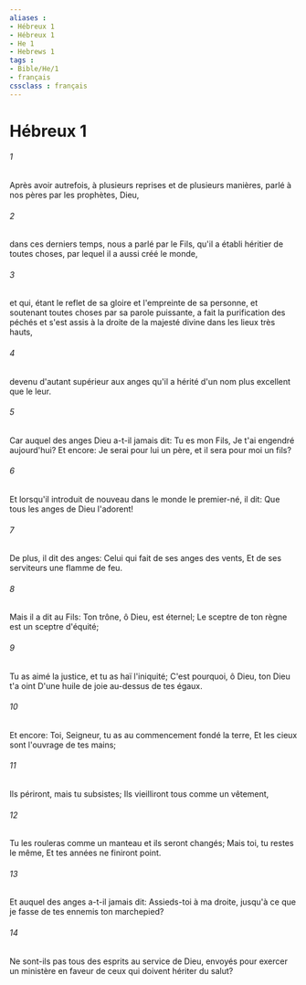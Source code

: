 ```yaml
---
aliases : 
- Hébreux 1
- Hébreux 1
- He 1
- Hebrews 1
tags : 
- Bible/He/1
- français
cssclass : français
---
```


# Hébreux 1

###### 1
Après avoir autrefois, à plusieurs reprises et de plusieurs manières, parlé à nos pères par les prophètes, Dieu,
###### 2
dans ces derniers temps, nous a parlé par le Fils, qu'il a établi héritier de toutes choses, par lequel il a aussi créé le monde,
###### 3
et qui, étant le reflet de sa gloire et l'empreinte de sa personne, et soutenant toutes choses par sa parole puissante, a fait la purification des péchés et s'est assis à la droite de la majesté divine dans les lieux très hauts,
###### 4
devenu d'autant supérieur aux anges qu'il a hérité d'un nom plus excellent que le leur.
###### 5
Car auquel des anges Dieu a-t-il jamais dit: Tu es mon Fils, Je t'ai engendré aujourd'hui? Et encore: Je serai pour lui un père, et il sera pour moi un fils?
###### 6
Et lorsqu'il introduit de nouveau dans le monde le premier-né, il dit: Que tous les anges de Dieu l'adorent!
###### 7
De plus, il dit des anges: Celui qui fait de ses anges des vents, Et de ses serviteurs une flamme de feu.
###### 8
Mais il a dit au Fils: Ton trône, ô Dieu, est éternel; Le sceptre de ton règne est un sceptre d'équité;
###### 9
Tu as aimé la justice, et tu as haï l'iniquité; C'est pourquoi, ô Dieu, ton Dieu t'a oint D'une huile de joie au-dessus de tes égaux.
###### 10
Et encore: Toi, Seigneur, tu as au commencement fondé la terre, Et les cieux sont l'ouvrage de tes mains;
###### 11
Ils périront, mais tu subsistes; Ils vieilliront tous comme un vêtement,
###### 12
Tu les rouleras comme un manteau et ils seront changés; Mais toi, tu restes le même, Et tes années ne finiront point.
###### 13
Et auquel des anges a-t-il jamais dit: Assieds-toi à ma droite, jusqu'à ce que je fasse de tes ennemis ton marchepied?
###### 14
Ne sont-ils pas tous des esprits au service de Dieu, envoyés pour exercer un ministère en faveur de ceux qui doivent hériter du salut?
